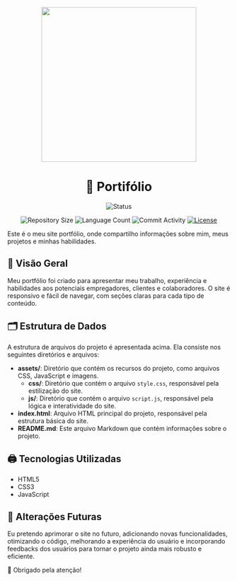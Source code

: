 <p align="center">
  <img
    width="350"
    display="inline-block"
    src="https://images-wixmp-ed30a86b8c4ca887773594c2.wixmp.com/f/5b6ae67a-b4ae-4736-a040-685421429e2e/daf6b9x-ea49d2c9-2c53-4471-b120-62c073a69a16.png/v1/fill/w_1024,h_366,q_80,strp/final_fantasy_logo_art__pokemon_red_and_blue_by_mast3r_rainb0w_daf6b9x-fullview.jpg?token=eyJ0eXAiOiJKV1QiLCJhbGciOiJIUzI1NiJ9.eyJzdWIiOiJ1cm46YXBwOjdlMGQxODg5ODIyNjQzNzNhNWYwZDQxNWVhMGQyNmUwIiwiaXNzIjoidXJuOmFwcDo3ZTBkMTg4OTgyMjY0MzczYTVmMGQ0MTVlYTBkMjZlMCIsIm9iaiI6W1t7ImhlaWdodCI6Ijw9MzY2IiwicGF0aCI6IlwvZlwvNWI2YWU2N2EtYjRhZS00NzM2LWEwNDAtNjg1NDIxNDI5ZTJlXC9kYWY2Yjl4LWVhNDlkMmM5LTJjNTMtNDQ3MS1iMTIwLTYyYzA3M2E2OWExNi5wbmciLCJ3aWR0aCI6Ijw9MTAyNCJ9XV0sImF1ZCI6WyJ1cm46c2VydmljZTppbWFnZS5vcGVyYXRpb25zIl19.lYuHQHMZnY17i6YC7yHrQQ_zVIMmPCIM9tgTanVFamQ"
  />
</p>

<h1 align="center">💼 Portifólio</h1>

<p align="center">
  <img
    src="https://img.shields.io/badge/Status-Em%20desenvolvimento-green?style=flat-square"
    alt="Status"
  />
</p>

<p align="center">
  <img
    src="https://img.shields.io/github/repo-size/Thomazrlima/Thomazrlima.github.io?style=flat"
    alt="Repository Size"
  />
  <img
    src="https://img.shields.io/github/languages/count/Thomazrlima/Thomazrlima.github.io?style=flat&logo=python"
    alt="Language Count"
  />
  <img
    src="https://img.shields.io/github/commit-activity/t/Thomazrlima/Thomazrlima.github.io?style=flat&logo=github"
    alt="Commit Activity"
  />
  <a href="LICENSE.md"
    ><img
      src="https://img.shields.io/github/license/Thomazrlima/Thomazrlima.github.io"
      alt="License"
  /></a>
</p>

Este é o meu site portfólio, onde compartilho informações sobre mim, meus projetos e minhas habilidades.

## 👀 Visão Geral

Meu portfólio foi criado para apresentar meu trabalho, experiência e habilidades aos potenciais empregadores, clientes e colaboradores. O site é responsivo e fácil de navegar, com seções claras para cada tipo de conteúdo.

## 🗂️ Estrutura de Dados

A estrutura de arquivos do projeto é apresentada acima. Ela consiste nos seguintes diretórios e arquivos:

- **assets/**: Diretório que contém os recursos do projeto, como arquivos CSS, JavaScript e imagens.
  - **css/**: Diretório que contém o arquivo `style.css`, responsável pela estilização do site.
  - **js/**: Diretório que contém o arquivo `script.js`, responsável pela lógica e interatividade do site.
- **index.html**: Arquivo HTML principal do projeto, responsável pela estrutura básica do site.
- **README.md**: Este arquivo Markdown que contém informações sobre o projeto.

## 🖨️ Tecnologias Utilizadas

- HTML5
- CSS3
- JavaScript


## 🥏 Alterações Futuras

Eu pretendo aprimorar o site no futuro, adicionando novas funcionalidades, otimizando o código, melhorando a experiência do usuário e incorporando feedbacks dos usuários para tornar o projeto ainda mais robusto e eficiente.

🤝 Obrigado pela atenção!